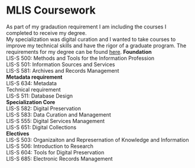 # MLIS Coursework
As part of my gradaution requirement I am including the courses I completed to receive my degree.  
My specialization was digital curation and I wanted to take courses to improve my technical skills and have the rigor of a graduate program. The requirements for my degree can be found [here](https://luddy.iupui.edu/degrees/masters/mlis/digital-curation.html).
**Foundation**    
LIS-S 500: Methods and Tools for the Information Profession  
LIS-S 501: Information Sources and Services  
LIS-S 581: Archives and Records Management  
**Metadata requirement**  
LIS-S 634: Metadata  
Technical requirement  
LIS-S 511: Database Design  
**Specialization Core**   
LIS-S 582: Digital Preservation  
LIS-S 583: Data Curation and Management  
LIS-S 555: Digital Services Management  
LIS-S 651: Digital Collections  
**Electives**   
LIS-S 503: Organizaiton and Represernation of Knowledge and Information  
LIS-S 506: Introduction to Research  
LIS-S 604: Tools for Digital Preservation  
LIS-S 685: Electronic Records Management 